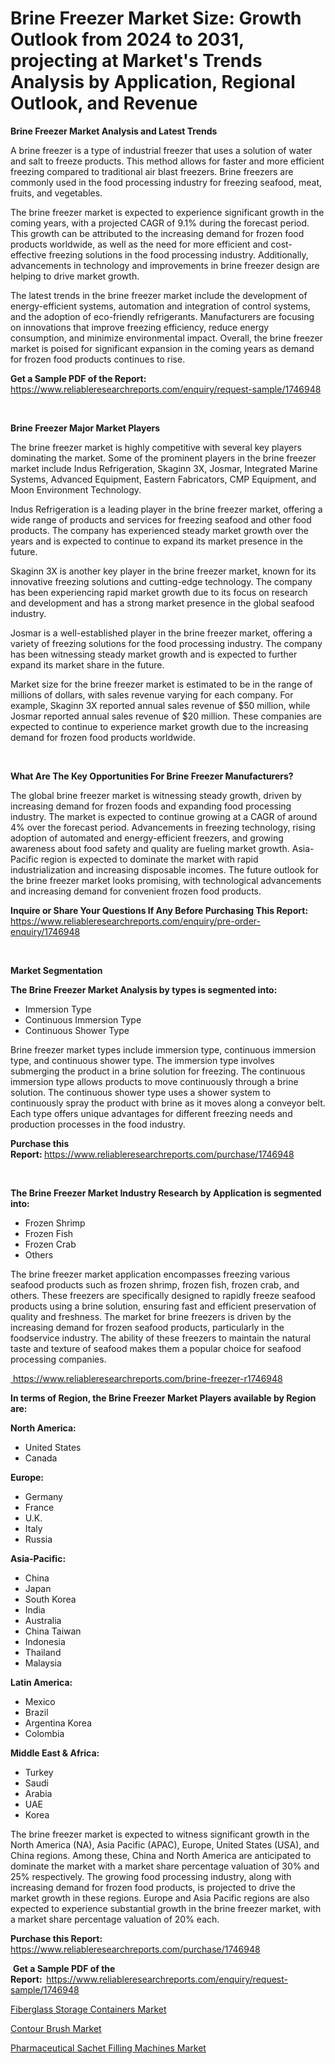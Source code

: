 <p><h1>Brine Freezer Market Size: Growth Outlook from 2024 to 2031, projecting at Market's Trends Analysis by Application, Regional Outlook, and Revenue</h1></p><p><strong>Brine Freezer Market Analysis and Latest Trends</strong></p>
<p><p>A brine freezer is a type of industrial freezer that uses a solution of water and salt to freeze products. This method allows for faster and more efficient freezing compared to traditional air blast freezers. Brine freezers are commonly used in the food processing industry for freezing seafood, meat, fruits, and vegetables.</p><p>The brine freezer market is expected to experience significant growth in the coming years, with a projected CAGR of 9.1% during the forecast period. This growth can be attributed to the increasing demand for frozen food products worldwide, as well as the need for more efficient and cost-effective freezing solutions in the food processing industry. Additionally, advancements in technology and improvements in brine freezer design are helping to drive market growth.</p><p>The latest trends in the brine freezer market include the development of energy-efficient systems, automation and integration of control systems, and the adoption of eco-friendly refrigerants. Manufacturers are focusing on innovations that improve freezing efficiency, reduce energy consumption, and minimize environmental impact. Overall, the brine freezer market is poised for significant expansion in the coming years as demand for frozen food products continues to rise.</p></p>
<p><strong>Get a Sample PDF of the Report:&nbsp;</strong> <a href="https://www.reliableresearchreports.com/enquiry/request-sample/1746948">https://www.reliableresearchreports.com/enquiry/request-sample/1746948</a></p>
<p>&nbsp;</p>
<p><strong>Brine Freezer Major Market Players</strong></p>
<p><p>The brine freezer market is highly competitive with several key players dominating the market. Some of the prominent players in the brine freezer market include Indus Refrigeration, Skaginn 3X, Josmar, Integrated Marine Systems, Advanced Equipment, Eastern Fabricators, CMP Equipment, and Moon Environment Technology.</p><p>Indus Refrigeration is a leading player in the brine freezer market, offering a wide range of products and services for freezing seafood and other food products. The company has experienced steady market growth over the years and is expected to continue to expand its market presence in the future.</p><p>Skaginn 3X is another key player in the brine freezer market, known for its innovative freezing solutions and cutting-edge technology. The company has been experiencing rapid market growth due to its focus on research and development and has a strong market presence in the global seafood industry.</p><p>Josmar is a well-established player in the brine freezer market, offering a variety of freezing solutions for the food processing industry. The company has been witnessing steady market growth and is expected to further expand its market share in the future.</p><p>Market size for the brine freezer market is estimated to be in the range of millions of dollars, with sales revenue varying for each company. For example, Skaginn 3X reported annual sales revenue of $50 million, while Josmar reported annual sales revenue of $20 million. These companies are expected to continue to experience market growth due to the increasing demand for frozen food products worldwide.</p></p>
<p>&nbsp;</p>
<p><strong>What Are The Key Opportunities For Brine Freezer Manufacturers?</strong></p>
<p><p>The global brine freezer market is witnessing steady growth, driven by increasing demand for frozen foods and expanding food processing industry. The market is expected to continue growing at a CAGR of around 4% over the forecast period. Advancements in freezing technology, rising adoption of automated and energy-efficient freezers, and growing awareness about food safety and quality are fueling market growth. Asia-Pacific region is expected to dominate the market with rapid industrialization and increasing disposable incomes. The future outlook for the brine freezer market looks promising, with technological advancements and increasing demand for convenient frozen food products.</p></p>
<p><strong>Inquire or Share Your Questions If Any Before Purchasing This Report:</strong> <a href="https://www.reliableresearchreports.com/enquiry/pre-order-enquiry/1746948">https://www.reliableresearchreports.com/enquiry/pre-order-enquiry/1746948</a></p>
<p>&nbsp;</p>
<p><strong>Market Segmentation</strong></p>
<p><strong>The Brine Freezer Market Analysis by types is segmented into:</strong></p>
<p><ul><li>Immersion Type</li><li>Continuous Immersion Type</li><li>Continuous Shower Type</li></ul></p>
<p><p>Brine freezer market types include immersion type, continuous immersion type, and continuous shower type. The immersion type involves submerging the product in a brine solution for freezing. The continuous immersion type allows products to move continuously through a brine solution. The continuous shower type uses a shower system to continuously spray the product with brine as it moves along a conveyor belt. Each type offers unique advantages for different freezing needs and production processes in the food industry.</p></p>
<p><strong>Purchase this Report:&nbsp;</strong><a href="https://www.reliableresearchreports.com/purchase/1746948">https://www.reliableresearchreports.com/purchase/1746948</a></p>
<p>&nbsp;</p>
<p><strong>The Brine Freezer Market Industry Research by Application is segmented into:</strong></p>
<p><ul><li>Frozen Shrimp</li><li>Frozen Fish</li><li>Frozen Crab</li><li>Others</li></ul></p>
<p><p>The brine freezer market application encompasses freezing various seafood products such as frozen shrimp, frozen fish, frozen crab, and others. These freezers are specifically designed to rapidly freeze seafood products using a brine solution, ensuring fast and efficient preservation of quality and freshness. The market for brine freezers is driven by the increasing demand for frozen seafood products, particularly in the foodservice industry. The ability of these freezers to maintain the natural taste and texture of seafood makes them a popular choice for seafood processing companies.</p></p>
<p><a href="https://www.reliableresearchreports.com/brine-freezer-r1746948">&nbsp;https://www.reliableresearchreports.com/brine-freezer-r1746948</a></p>
<p><strong>In terms of Region, the Brine Freezer Market Players available by Region are:</strong></p>
<p>
    <p> <strong> North America: </strong>
        <ul>
            <li>United States</li>
            <li>Canada</li>
        </ul>
        </p> 
    <p> <strong> Europe: </strong>
        <ul>
            <li>Germany</li>
            <li>France</li>
            <li>U.K.</li>
            <li>Italy</li>
            <li>Russia</li>
        </ul>
        </p> 
    <p> <strong> Asia-Pacific: </strong>
        <ul>
            <li>China</li>
            <li>Japan</li>
            <li>South Korea</li>
            <li>India</li>
            <li>Australia</li>
            <li>China Taiwan</li>
            <li>Indonesia</li>
            <li>Thailand</li>
            <li>Malaysia</li>
        </ul>
        </p> 
    <p> <strong> Latin America: </strong>
        <ul>
            <li>Mexico</li>
            <li>Brazil</li>
            <li>Argentina Korea</li>
            <li>Colombia</li>
        </ul>
        </p> 
    <p> <strong> Middle East & Africa: </strong>
        <ul>
            <li>Turkey</li>
            <li>Saudi</li>
            <li>Arabia</li>
            <li>UAE</li>
            <li>Korea</li>
        </ul>
    </p>
    </p>
<p><p>The brine freezer market is expected to witness significant growth in the North America (NA), Asia Pacific (APAC), Europe, United States (USA), and China regions. Among these, China and North America are anticipated to dominate the market with a market share percentage valuation of 30% and 25% respectively. The growing food processing industry, along with increasing demand for frozen food products, is projected to drive the market growth in these regions. Europe and Asia Pacific regions are also expected to experience substantial growth in the brine freezer market, with a market share percentage valuation of 20% each.</p></p>
<p><strong>Purchase this Report: </strong><a href="https://www.reliableresearchreports.com/purchase/1746948">https://www.reliableresearchreports.com/purchase/1746948</a></p>
<p>&nbsp;<strong>Get a Sample PDF of the Report:&nbsp;&nbsp;</strong><a href="https://www.reliableresearchreports.com/enquiry/request-sample/1746948">https://www.reliableresearchreports.com/enquiry/request-sample/1746948</a></p>
<p><strong></strong></p>
<p><p><a href="https://www.linkedin.com/pulse/fiberglass-storage-containers-market-insights-cagr-trends-86kke?trackingId=yFddcOH4I0ldXIWfM48yXg%3D%3D">Fiberglass Storage Containers Market</a></p><p><a href="https://www.linkedin.com/pulse/contour-brush-market-comprehensive-assessment-type-application-2ul6c?trackingId=TKXqvu1n0KKy2M%2F2XoArrw%3D%3D">Contour Brush Market</a></p><p><a href="https://github.com/moyahfrancoestellec51j635wcx/Market-Research-Report-List-2/blob/main/pharmaceutical-sachet-filling-machines-market.md">Pharmaceutical Sachet Filling Machines Market</a></p></p>